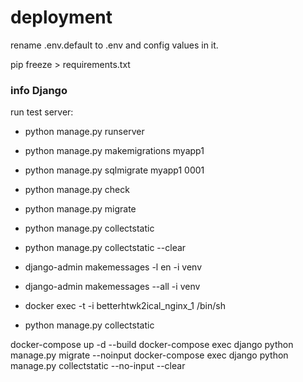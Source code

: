 
# deployment
rename .env.default to .env and config values in it.

pip freeze > requirements.txt

### info Django

run test server:

- python manage.py runserver
- python manage.py makemigrations myapp1
- python manage.py sqlmigrate myapp1 0001
- python manage.py check
- python manage.py migrate
- python manage.py collectstatic
- python manage.py collectstatic --clear

- django-admin makemessages -l en -i venv
- django-admin makemessages --all -i venv


- docker exec -t -i betterhtwk2ical_nginx_1 /bin/sh
- python manage.py collectstatic

docker-compose up -d --build
docker-compose exec django python manage.py migrate --noinput
docker-compose exec django python manage.py collectstatic --no-input --clear